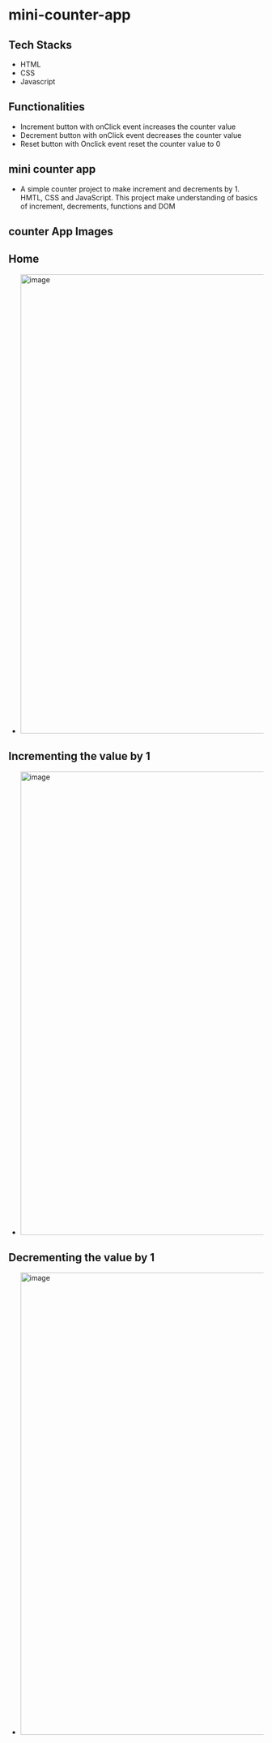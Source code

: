 # mini-counter-app
## Tech Stacks
- HTML
- CSS
- Javascript
## Functionalities
- Increment button with onClick event increases the counter value
- Decrement button with onClick event decreases the counter value
- Reset button with Onclick event reset the counter value to 0
## mini counter app
- A simple counter project to make increment and decrements by 1. HMTL, CSS and JavaScript. This project make understanding of basics of increment, decrements, functions and DOM 
## counter App Images
## Home
- <img width="906" alt="image" src="https://github.com/Prathyusha-93910/mini-counter-app/assets/134360404/81e632b3-6d69-4c32-96b5-ef8e38e995e1">
## Incrementing the value by 1
- <img width="914" alt="image" src="https://github.com/Prathyusha-93910/mini-counter-app/assets/134360404/c2674a22-64e1-42d3-9798-43c6998ef950">
## Decrementing the value by 1
- <img width="912" alt="image" src="https://github.com/Prathyusha-93910/mini-counter-app/assets/134360404/49525329-53b1-4ab9-8e56-27f5a555f812">

